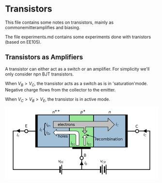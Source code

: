 # Transistors

This file contains some notes on transistors, mainly as commonemitteramplifies and biasing.

The file experiments.md contains some experiments done with tranistors (based on EE105).

## Transistors as Amplifiers

A transistor can either act as a switch or an amplifier. For simplicity we'll only consider npn BJT transistors.

When $V_B>V_C$, the transistor acts as a switch as is in 'saturation'mode. Negative charge flows from the collector to the emitter.

When $V_C>V_B>V_E$, the transistor is in active mode.

![BJT diagram](./BJT_diagram.png)
